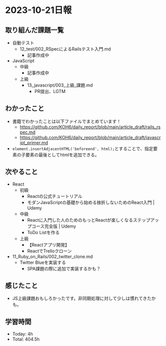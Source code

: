 
# 2023-10-21日報

## 取り組んだ課題一覧
* 自動テスト
  * 12_test/002_RSpecによるRailsテスト入門.md
    * 記事作成中
* JavaScript
  * 中級
    * 記事作成中
  * 上級
    * 13_javascript/003_上級_課題.md
      * PR提出、LGTM

## わかったこと
* 書籍でわかったことは以下ファイルでまとめています！
  * https://github.com/KOH6/daily_report/blob/main/article_draft/rails_rspec.md
  * https://github.com/KOH6/daily_report/blob/main/article_draft/javascript_primer.md
* `element.insertAdjacentHTML('beforeend', html);`とすることで、指定要素の子要素の最後としてhtmlを追加できる。

## 次やること
* React
  * 初級
    * Reactの公式チュートリアル
    * モダンJavaScriptの基礎から始める挫折しないためのReact入門 | Udemy
  * 中級
    * Reactに入門した人のためのもっとReactが楽しくなるステップアップコース完全版 | Udemy
    * ToDo Listを作る
  * 上級
    * 【Reactアプリ開発】
    * ReactでTrelloクローン
* 11_Ruby_on_Rails/002_twitter_clone.md
  * Twitter Blueを実装する
    * SPA課題の際に追加で実装するかも？

## 感じたこと
* JS上級課題おもしろかったです。非同期処理に対して少しは慣れてきたかも。

## 学習時間
* Today: 4h
* Total: 404.5h